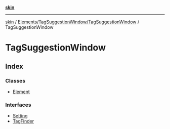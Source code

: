 [**skin**](../../../../../README.md)

***

[skin](../../../../../modules.md) / [Elements/TagSuggestionWindow/TagSuggestionWindow](../../README.md) / TagSuggestionWindow

# TagSuggestionWindow

## Index

### Classes

- [Element](classes/Element.md)

### Interfaces

- [Setting](interfaces/Setting.md)
- [TagFinder](interfaces/TagFinder.md)
